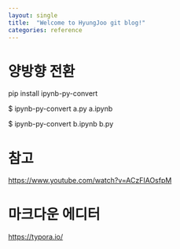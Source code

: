 ```yaml
---
layout: single
title:  "Welcome to HyungJoo git blog!"
categories: reference
---
```


# 양방향 전환       

pip install ipynb-py-convert    

$ ipynb-py-convert a.py a.ipynb         

$ ipynb-py-convert b.ipynb b.py     

# 참고  
https://www.youtube.com/watch?v=ACzFIAOsfpM 
  
# 마크다운 에디터  

https://typora.io/  


<!-- # Front Matter
---
date: 2019-01-25
title: "Jekyll 첫번째 글"
categories: blog
tags: jekyll
# 목차
toc: true  
toc_sticky: true 
--- -->
